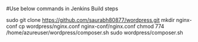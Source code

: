 #Use below commands in Jenkins Build steps

sudo git clone https://github.com/saurabh80877/wordpress.git
mkdir nginx-conf
cp wordpress/nginx.conf nginx-conf/nginx.conf
chmod 774 /home/azureuser/wordpress/composer.sh 
sudo wordpress/composer.sh
